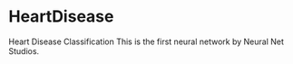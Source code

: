 # HeartDisease
Heart Disease Classification
This is the first neural network by Neural Net Studios.
